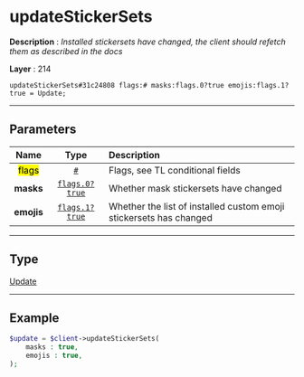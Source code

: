 # updateStickerSets

**Description** : *Installed stickersets have changed, the client should refetch them as described in the docs*

**Layer** : 214

```tl
updateStickerSets#31c24808 flags:# masks:flags.0?true emojis:flags.1?true = Update;
```

---

## Parameters

| Name | Type | Description |
| :---: | :---: | :--- |
| <mark>flags</mark> | [`#`](type/#) | Flags, see TL conditional fields |
| **masks** | [`flags.0?true`](type/true) | Whether mask stickersets have changed |
| **emojis** | [`flags.1?true`](type/true) | Whether the list of installed custom emoji stickersets has changed |

---

## Type

[Update](type/Update)

---

## Example

```php
$update = $client->updateStickerSets(
	masks : true,
	emojis : true,
);
```
